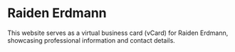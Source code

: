# Raiden Erdmann

This website serves as a virtual business card (vCard) for Raiden Erdmann, showcasing professional information and contact details.
